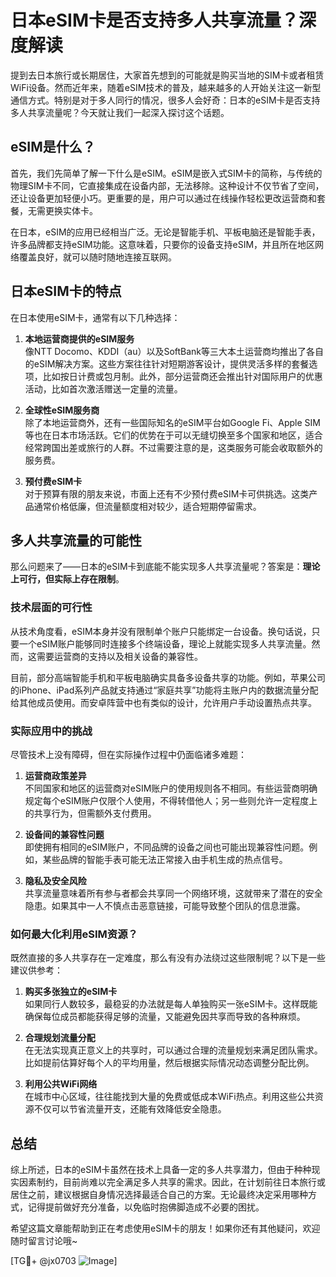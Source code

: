 # 日本eSIM卡是否支持多人共享流量？深度解读

提到去日本旅行或长期居住，大家首先想到的可能就是购买当地的SIM卡或者租赁WiFi设备。然而近年来，随着eSIM技术的普及，越来越多的人开始关注这一新型通信方式。特别是对于多人同行的情况，很多人会好奇：日本的eSIM卡是否支持多人共享流量呢？今天就让我们一起深入探讨这个话题。

## eSIM是什么？

首先，我们先简单了解一下什么是eSIM。eSIM是嵌入式SIM卡的简称，与传统的物理SIM卡不同，它直接集成在设备内部，无法移除。这种设计不仅节省了空间，还让设备更加轻便小巧。更重要的是，用户可以通过在线操作轻松更改运营商和套餐，无需更换实体卡。

在日本，eSIM的应用已经相当广泛。无论是智能手机、平板电脑还是智能手表，许多品牌都支持eSIM功能。这意味着，只要你的设备支持eSIM，并且所在地区网络覆盖良好，就可以随时随地连接互联网。

## 日本eSIM卡的特点

在日本使用eSIM卡，通常有以下几种选择：

1. **本地运营商提供的eSIM服务**  
   像NTT Docomo、KDDI（au）以及SoftBank等三大本土运营商均推出了各自的eSIM解决方案。这些方案往往针对短期游客设计，提供灵活多样的套餐选项，比如按日计费或包月制。此外，部分运营商还会推出针对国际用户的优惠活动，比如首次激活赠送一定量的流量。

2. **全球性eSIM服务商**  
   除了本地运营商外，还有一些国际知名的eSIM平台如Google Fi、Apple SIM等也在日本市场活跃。它们的优势在于可以无缝切换至多个国家和地区，适合经常跨国出差或旅行的人群。不过需要注意的是，这类服务可能会收取额外的服务费。

3. **预付费eSIM卡**  
   对于预算有限的朋友来说，市面上还有不少预付费eSIM卡可供挑选。这类产品通常价格低廉，但流量额度相对较少，适合短期停留需求。

## 多人共享流量的可能性

那么问题来了——日本的eSIM卡到底能不能实现多人共享流量呢？答案是：**理论上可行，但实际上存在限制**。

### 技术层面的可行性

从技术角度看，eSIM本身并没有限制单个账户只能绑定一台设备。换句话说，只要一个eSIM账户能够同时连接多个终端设备，理论上就能实现多人共享流量。然而，这需要运营商的支持以及相关设备的兼容性。

目前，部分高端智能手机和平板电脑确实具备多设备共享的功能。例如，苹果公司的iPhone、iPad系列产品就支持通过“家庭共享”功能将主账户内的数据流量分配给其他成员使用。而安卓阵营中也有类似的设计，允许用户手动设置热点共享。

### 实际应用中的挑战

尽管技术上没有障碍，但在实际操作过程中仍面临诸多难题：

1. **运营商政策差异**  
   不同国家和地区的运营商对eSIM账户的使用规则各不相同。有些运营商明确规定每个eSIM账户仅限个人使用，不得转借他人；另一些则允许一定程度上的共享行为，但需额外支付费用。

2. **设备间的兼容性问题**  
   即使拥有相同的eSIM账户，不同品牌的设备之间也可能出现兼容性问题。例如，某些品牌的智能手表可能无法正常接入由手机生成的热点信号。

3. **隐私及安全风险**  
   共享流量意味着所有参与者都会共享同一个网络环境，这就带来了潜在的安全隐患。如果其中一人不慎点击恶意链接，可能导致整个团队的信息泄露。

### 如何最大化利用eSIM资源？

既然直接的多人共享存在一定难度，那么有没有办法绕过这些限制呢？以下是一些建议供参考：

1. **购买多张独立的eSIM卡**  
   如果同行人数较多，最稳妥的办法就是每人单独购买一张eSIM卡。这样既能确保每位成员都能获得足够的流量，又能避免因共享而导致的各种麻烦。

2. **合理规划流量分配**  
   在无法实现真正意义上的共享时，可以通过合理的流量规划来满足团队需求。比如提前估算好每个人的平均用量，然后根据实际情况动态调整分配比例。

3. **利用公共WiFi网络**  
   在城市中心区域，往往能找到大量的免费或低成本WiFi热点。利用这些公共资源不仅可以节省流量开支，还能有效降低安全隐患。

## 总结

综上所述，日本的eSIM卡虽然在技术上具备一定的多人共享潜力，但由于种种现实因素制约，目前尚难以完全满足多人共享的需求。因此，在计划前往日本旅行或居住之前，建议根据自身情况选择最适合自己的方案。无论最终决定采用哪种方式，记得提前做好充分准备，以免临时抱佛脚造成不必要的困扰。

希望这篇文章能帮助到正在考虑使用eSIM卡的朋友！如果你还有其他疑问，欢迎随时留言讨论哦~

[TG💪+ @jx0703 ![Image](https://github.com/user-attachments/assets/dbca1d08-cadb-493c-b0ec-ad6f7a83f270)]